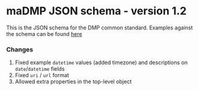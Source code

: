 # maDMP JSON schema - version 1.2

This is the JSON schema for the DMP common standard. Examples against the schema can be found [here](/examples/JSON/)

### Changes

1. Fixed example `datetime` values (added timezone) and descriptions on `date`/`datetime` fields
2. Fixed `uri` / `url` format
3. Allowed extra properties in the top-level object
